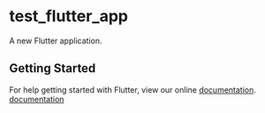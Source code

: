 # test_flutter_app

A new Flutter application.

## Getting Started

For help getting started with Flutter, view our online
[documentation](https://flutter.io/).
[documentation](https://flutter.io/get-started/install/)
